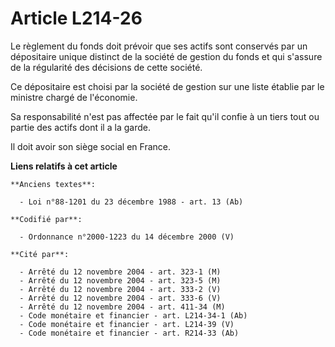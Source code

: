 # Article L214-26

Le règlement du fonds doit prévoir que ses actifs sont conservés par un dépositaire unique distinct de la société de gestion
du fonds et qui s'assure de la régularité des décisions de cette société.

Ce dépositaire est choisi par la société de gestion sur une liste établie par le ministre chargé de l'économie.

Sa responsabilité n'est pas affectée par le fait qu'il confie à un tiers tout ou partie des actifs dont il a la garde.

Il doit avoir son siège social en France.

**Liens relatifs à cet article**

	**Anciens textes**:

	  - Loi n°88-1201 du 23 décembre 1988 - art. 13 (Ab)

	**Codifié par**:

	  - Ordonnance n°2000-1223 du 14 décembre 2000 (V)

	**Cité par**:

	  - Arrêté du 12 novembre 2004 - art. 323-1 (M)
	  - Arrêté du 12 novembre 2004 - art. 323-5 (M)
	  - Arrêté du 12 novembre 2004 - art. 333-2 (V)
	  - Arrêté du 12 novembre 2004 - art. 333-6 (V)
	  - Arrêté du 12 novembre 2004 - art. 411-34 (M)
	  - Code monétaire et financier - art. L214-34-1 (Ab)
	  - Code monétaire et financier - art. L214-39 (V)
	  - Code monétaire et financier - art. R214-33 (Ab)
